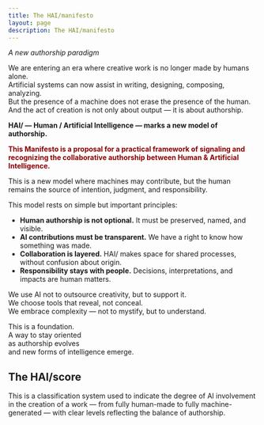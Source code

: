 ```yaml
---
title: The HAI/manifesto
layout: page
description: The HAI/manifesto
---
```


*A new authorship paradigm*

We are entering an era where creative work is no longer made by humans alone.  
Artificial systems can now assist in writing, designing, composing, analyzing.  
But the presence of a machine does not erase the presence of the human.  
And the act of creation is not only about output — it is about authorship.

**HAI/ — Human / Artificial Intelligence — marks a new model of authorship.**
 

<span style="color: darkred;"><strong>This Manifesto is a proposal for a practical framework of signaling and recognizing the collaborative authorship between Human & Artificial Intelligence.</strong></span>
 

This is a new model where machines may contribute,
but the human remains the source of intention, judgment, and responsibility.

This model rests on simple but important principles:

- **Human authorship is not optional.** It must be preserved, named, and visible.  
- **AI contributions must be transparent.** We have a right to know how something was made.  
- **Collaboration is layered.** HAI/ makes space for shared processes, without confusion about origin.
- **Responsibility stays with people.** Decisions, interpretations, and impacts are human matters.

We use AI not to outsource creativity, but to support it.  
We choose tools that reveal, not conceal.  
We embrace complexity — not to mystify, but to understand.  

This is a foundation.  
A way to stay oriented  
as authorship evolves  
and new forms of intelligence emerge.


<h2 class="title">The HAI/score</h2>

This is a classification system used to indicate the degree of AI involvement in the creation of a work — from fully human-made to fully machine-generated — with clear levels reflecting the balance of authorship.
